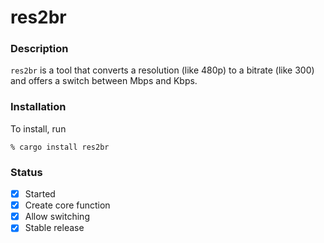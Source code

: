 # res2br

### Description

`res2br` is a tool that converts a resolution (like 480p) to a bitrate (like 300) and offers a switch between Mbps and Kbps.

### Installation

To install, run
```shell
% cargo install res2br
```

### Status

- [x]  Started
- [x]  Create core function
- [x]  Allow switching
- [x]  Stable release

